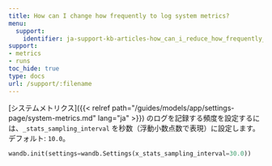 ```yaml
---
title: How can I change how frequently to log system metrics?
menu:
  support:
    identifier: ja-support-kb-articles-how_can_i_reduce_how_frequently_to_log_system_metrics
support:
- metrics
- runs
toc_hide: true
type: docs
url: /support/:filename
---
```


[システムメトリクス]({{< relref path="/guides/models/app/settings-page/system-metrics.md" lang="ja" >}}) のログを記録する頻度を設定するには、`_stats_sampling_interval` を秒数（浮動小数点数で表現）に設定します。デフォルト: `10.0`。

```python
wandb.init(settings=wandb.Settings(x_stats_sampling_interval=30.0))
```
